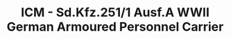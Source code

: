 ---
layout: product
title: "ICM - Sd.Kfz.251/1 Ausf.A WWII German Armoured Personnel Carrier"
price: "TBA" 
desc: "N/A"
img_path: "/assets/img/ICM35101.jpg"
brand: "N/A"
available: false
special_offer: false
new: false
soon: false
cat: "010000"
subcat: "013600"
subsubcat: "0N/A"
sifra: "ICM35101"
---